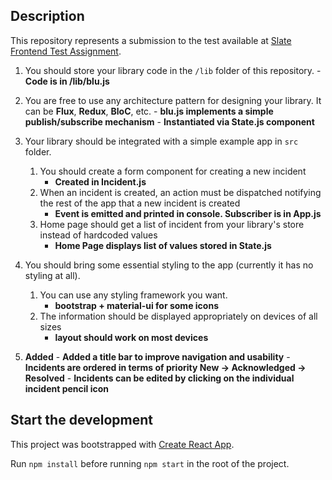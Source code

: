 ## Description
This repository represents a submission to the test available at [Slate Frontend Test Assignment](https://github.com/slate-studio/assessment-frontend-2019).

1. You should store your library code in the `/lib` folder of this repository.
		- **Code is in /lib/blu.js**
2. You are free to use any architecture pattern for designing your library. It can be **Flux**, **Redux**, **BloC**, etc.
		- **blu.js implements a simple publish/subscribe mechanism**
		- **Instantiated via State.js component**
3. Your library should be integrated with a simple example app in `src` folder.
    1. You should create a form component for creating a new incident
		- **Created in Incident.js**
    2. When an incident is created, an action must be dispatched notifying the rest of the app that a new incident is created
		- **Event is emitted and printed in console. Subscriber is in App.js**
    3. Home page should get a list of incident from your library's store instead of hardcoded values
		- **Home Page displays list of values stored in State.js**
4. You should bring some essential styling to the app (currently it has no styling at all).
    1. You can use any styling framework you want.
		- **bootstrap + material-ui for some icons**
    2. The information should be displayed appropriately on devices of all sizes
		- **layout should work on most devices**

5. **Added**
		- **Added a title bar to improve navigation and usability**
		- **Incidents are ordered in terms of priority New -> Acknowledged -> Resolved**
		- **Incidents can be edited by clicking on the individual incident pencil icon**

## Start the development

This project was bootstrapped with [Create React App](https://github.com/facebook/create-react-app).

Run `npm install` before running `npm start` in the root of the project.
